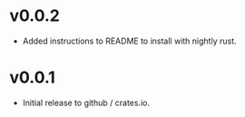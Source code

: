 # v0.0.2
- Added instructions to README to install with nightly rust. 
# v0.0.1
- Initial release to github / crates.io.

